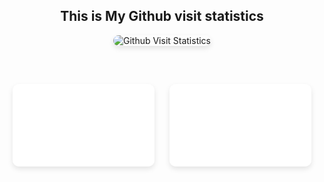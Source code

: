 <div align="center">
  <h2>This is My Github visit statistics</h2>

  <!-- 访问者统计独占一行 -->
  <img src="https://count.kjchmc.cn/get/@WindyDante?theme=rule34" alt="Github Visit Statistics" style="margin-bottom: 20px; border-radius: 10px; box-shadow: 0 4px 8px rgba(0, 0, 0, 0.1);"/><br/><br/>

  <!-- 语言状态图两个占一行，带有间距、圆角和阴影 -->
  <img src="https://github.com/WindyDante/github-stats-transparent/blob/output/generated/languages.svg" alt="Languages Stats" style="display:inline-block; width:45%; margin: 10px; border-radius: 10px; box-shadow: 0 4px 8px rgba(0, 0, 0, 0.1);"/>
  <img src="https://github.com/WindyDante/github-stats-transparent/blob/output/generated/overview.svg" alt="Overview Stats" style="display:inline-block; width:45%; margin: 10px; border-radius: 10px; box-shadow: 0 4px 8px rgba(0, 0, 0, 0.1);"/>
</div>
